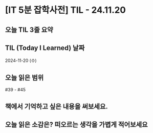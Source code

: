 # [IT 5분 잡학사전] TIL - 24.11.20

## 오늘 TIL 3줄 요약


## TIL (Today I Learned) 날짜

2024-11-20 (수)

## 오늘 읽은 범위

#39 - #45

## 책에서 기억하고 싶은 내용을 써보세요.



## 오늘 읽은 소감은? 떠오르는 생각을 가볍게 적어보세요
